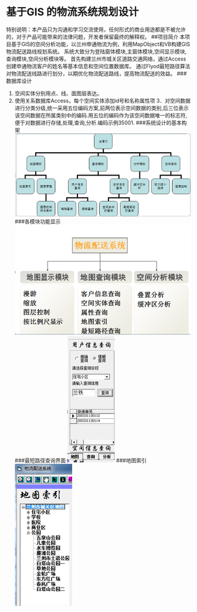 # 基于GIS 的物流系统规划设计
特别说明：本产品只为沟通和学习交流使用，任何形式的商业用途都是不被允许的，对于产品可能带来的法律问题，开发者保留最终的解释权。
##项目简介
本项目基于GIS的空间分析功能，以兰州申通物流为例，利用MapObject和VB构建GIS物流配送路线规划系统。
系统大致分为登陆窗体模块,主窗体模块,空间显示模块,查询模块,空间分析模块等。
首先构建兰州市城关区道路交通网络，通过Access创建申通物流客户的姓名等基本信息和空间位置数据库。
通过Flyod最短路径算法对物流配送线路进行划分，以期优化物流配送路线，提高物流配送的效益。 
###数据库设计
1.	空间实体分别用点、线、面图层表达。
2.	使用关系数据库Access，每个空间实体添加id号和名称属性项
3．对空间数据进行分类分级,统一采用五位编码方案,前两位表示空间数据的类别,后三位表示该空间数据在所属类别中的编码.用五位的编码作为该空间数据唯一的标志符,便于对数据进行存储,处理,查询,分析.编码示例35001.
###系统设计的基本构架
![image](https://raw.githubusercontent.com/mengyingliu/LogisticSystem/master/%E7%89%A9%E6%B5%81%E9%85%8D%E9%80%81%E7%B3%BB%E7%BB%9F/%E5%9B%BE%E7%89%87%E5%9B%BE%E6%A0%87/%E7%B3%BB%E7%BB%9F%E6%9E%B6%E6%9E%84.png)
###各模块功能显示
![image](https://raw.githubusercontent.com/mengyingliu/LogisticSystem/master/%E7%89%A9%E6%B5%81%E9%85%8D%E9%80%81%E7%B3%BB%E7%BB%9F/%E5%9B%BE%E7%89%87%E5%9B%BE%E6%A0%87/%E5%90%84%E6%A8%A1%E5%9D%97%E5%8A%9F%E8%83%BD%E6%98%BE%E7%A4%BA.png)
###最短路径查询界面
![image](https://raw.githubusercontent.com/mengyingliu/LogisticSystem/master/%E7%89%A9%E6%B5%81%E9%85%8D%E9%80%81%E7%B3%BB%E7%BB%9F/%E5%9B%BE%E7%89%87%E5%9B%BE%E6%A0%87/%E7%94%A8%E6%88%B7%E4%BF%A1%E6%81%AF%E6%9F%A5%E8%AF%A2.png)
###地图索引
![image](https://raw.githubusercontent.com/mengyingliu/LogisticSystem/master/%E7%89%A9%E6%B5%81%E9%85%8D%E9%80%81%E7%B3%BB%E7%BB%9F/%E5%9B%BE%E7%89%87%E5%9B%BE%E6%A0%87/%E5%9C%B0%E5%9B%BE%E7%B4%A2%E5%BC%95.png)
